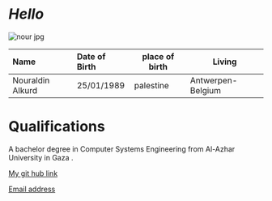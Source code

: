 #  *Hello*
![nour jpg](https://user-images.githubusercontent.com/57639246/72172281-11ecbe80-33d5-11ea-9104-fa2403832199.jpg)

|Name|Date of Birth|place of birth|Living|
|:----|:----|----|----|
|Nouraldin Alkurd|25/01/1989|palestine|Antwerpen-Belgium|

# Qualifications
A bachelor degree in Computer Systems Engineering from
Al-Azhar University in Gaza .


[ My git hub link](https://github.com/nouralkurd)

[Email address](Nouralidn.alkurd@hotmail.com)
